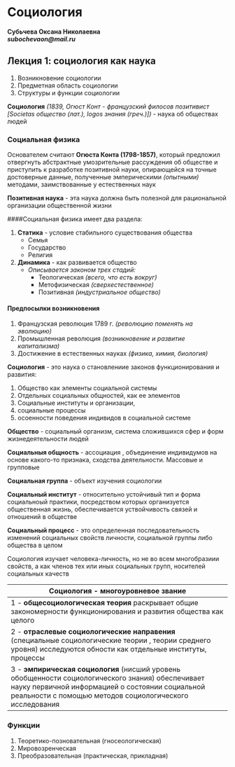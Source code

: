 # Социология

**Субьчева Оксана Николаевна**<br>
**_subochevaon@mail.ru_**

## Лекция 1: социология как наука

1. Возникновение социологии
2. Предметная область социологии
3. Структуры и функции социологии

**Социология** _(1839, Огюст Конт - французский филосов позитивист [Societas общество (лат.), logos знания (греч.)])_ - наука об обществах людей

### Социальная физика

Основателем считают **Огюста Конта (1798-1857)**, который предложил отвергнуть абстрактные умозрительные рассуждения об обществе и приступить к разработке позитивной науки, опирающейся на точные достоверные данные, полученные эмперическими *(опытными)* методами, заимствованные у естественных наук

**Позитивная наука** - эта наука должна быть полезной для рациональной организации общественной жизни

####Социальная физика имеет два раздела:

1. **Статика** - условие стабильного существования общества
	* Семья 
	* Государство
	* Религия
2. **Динамика** - как развивается общество
	* _Описывается законом трех стадий:_
		* Теологическая _(всего, что есть вокруг)_
		* Метофизическая _(сверхестественное)_
		* Позитивная _(индустриальное общество)_

#### Предпосылки возникновения 

1. Французская революция 1789 г. *(революцию поменять на эволюцию)*
2. Промышленная революция *(возникновение и развитие капитализма)*
3. Достижение в естественных науках *(физика, химия, биология)*

**Социология** - это наука о становлениие законов функционирования и развития:

1. Общество как элементы социальной системы
2. Отдельных социальных общностей, как ее элементов
3. Социальные институты и организации, 
4. социальные процессы 
5. осоенности поведения индивидов в социальной системе

**Общество** - социальный организм, система сложившихся сфер и форм жизнедеятельности людей

**Социальныя общность** - ассоциация , объединение индивидумов на основе какого-то признака, сходства деятельности. Массовые и групповые

**Социальная группа** - объект изучения социологии

**Социальный институт** - относительно устойчивый тип и форма социальноый практики, посредством которых организуется общественная жизнь, обеспечивается уствойчивость связей и отношений в обществе

**Социальный процесс** - это определенная последовательность изменений социальных свойств личности, социальной группы либо общества в целом

Социология изучает человека-личность, но не во всем многобразиии свойств, а как членов тех или иных социальных групп, носителей социальных качеств

|Социология - многоуровневое звание|
|---|
|1 - **общесоциологическая теория** раскрывает общие закономерности функционирования и развития общества как целого|
|2 - **отраслевые социологические направения** (специальные социологические теории , теории среднего уровня) исследуются обности как отдельные институты, процессы|
|3 - **эмпирическая социология** (нисший уровень обобщенности социологического знания) обеспечивает науку первичной информацией о состоянии социальной реальности с помощью методов социологического исследования|

### Функции

1. Теоретико-позновательная (гносеологическая)
2. Мировозренческая
3. Преобразовательная (практическая, прикладная)

